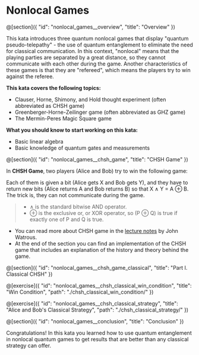 # Nonlocal Games

@[section]({
    "id": "nonlocal_games__overview",
    "title": "Overview"
})

This kata introduces three quantum nonlocal games that display "quantum pseudo-telepathy" -
the use of quantum entanglement to eliminate the need for classical communication.
In this context, "nonlocal" means that the playing parties are separated by a great distance,
so they cannot communicate with each other during the game.
Another characteristics of these games is that they are "refereed", which means the players try to win against the referee.

**This kata covers the following topics:**
 - Clauser, Horne, Shimony, and Hold thought experiment (often abbreviated as CHSH game)
 - Greenberger-Horne-Zeilinger game (often abbreviated as GHZ game)
 - The Mermin-Peres Magic Square game

**What you should know to start working on this kata:**
 - Basic linear algebra
 - Basic knowledge of quantum gates and measurements

@[section]({
    "id": "nonlocal_games__chsh_game",
    "title": "CHSH Game"
})

In **CHSH Game**, two players (Alice and Bob) try to win the following game:

Each of them is given a bit (Alice gets X and Bob gets Y), and
they have to return new bits (Alice returns A and Bob returns B)
so that X ∧ Y = A ⊕ B. The trick is, they can not communicate during the game.

> * ∧ is the standard bitwise AND operator.
> * ⊕ is the exclusive or, or XOR operator, so (P ⊕ Q) is true if exactly one of P and Q is true.

* You can read more about CHSH game in the [lecture notes](https://cs.uwaterloo.ca/~watrous/QC-notes/QC-notes.20.pdf) by
  John Watrous.
* At the end of the section you can find an implementation of the CHSH game that includes an explanation of the history and theory behind the game. 

@[section]({
    "id": "nonlocal_games__chsh_game_classical",
    "title": "Part I. Classical CHSH"
})

@[exercise]({
    "id": "nonlocal_games__chsh_classical_win_condition",
    "title": "Win Condition",
    "path": "./chsh_classical_win_condition/"
})

@[exercise]({
    "id": "nonlocal_games__chsh_classical_strategy",
    "title": "Alice and Bob's Classical Strategy",
    "path": "./chsh_classical_strategy/"
})

@[section]({
    "id": "nonlocal_games__conclusion", 
    "title": "Conclusion" 
})

Congratulations! In this kata you learned how to use quantum entanglement in nonlocal quantum games to get results that are better than any classical strategy can offer.
